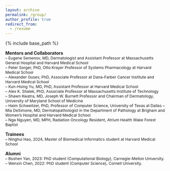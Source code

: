 ```yaml
---
layout: archive
permalink: /group/
author_profile: true
redirect_from:
  - /resume
---
```


{% include base_path %}

**Mentors and Collaborators**  
<span style="font-size:0.87em;">
– Eugene Semenov, MD, Dermatologist and Assistant Professor at Massachusetts General Hospital and Harvard Medical School        
– Peter Sorger, PhD, Otto Krayer Professor of Systems Pharmacology at Harvard Medical School    
– Alexander Gusev, PhD, Associate Professor at Dana-Farber Cancer Institute and Harvard Medical School                 
– Kun-Hsing Yu, MD, PhD, Assistant Professor at Harvard Medical School     
– Alex K. Shalek, PhD, Associate Professor at Massachusetts Institute of Technology    
– Shawn Kwatra, MD, Joseph W. Burnett Professor and Chairman of Dermatology, University of Maryland School of Medicine    
– Haim Schweitzer, PhD, Professor of Computer Science, University of Texas at Dallas
– Mia DeSimone, MD, Dermatopathologist in the Department of Pathology at Brigham and Women’s Hospital and Harvard Medical School    
– Nga Nguyen, MD, MPH, Radiation Oncology Resident, Atrium Health Wake Forest Baptist
</span>  

**Trainees**      
<span style="font-size:0.87em;">
– Ninghui Hao, 2024, Master of Biomedical Informatics student at Harvard Medical School     
</span>    

**Alumni**     
<span style="font-size:0.87em;">
– Boshen Yan, 2023: PhD student (Computational Biology), Carnegie-Mellon University.     
– Wenxin Chen, 2022: PhD student (Computer Science), Cornell University.
</span>      

